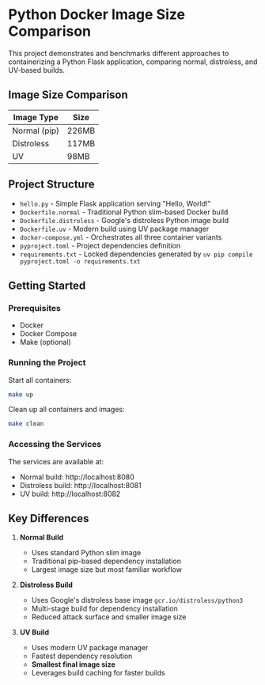 # Python Docker Image Size Comparison

This project demonstrates and benchmarks different approaches to containerizing a Python Flask application, comparing normal, distroless, and UV-based builds.

## Image Size Comparison

| Image Type   | Size  |
| ------------ | ----- |
| Normal (pip) | 226MB |
| Distroless   | 117MB |
| UV           | 98MB  |

## Project Structure

- `hello.py` - Simple Flask application serving "Hello, World!"
- `Dockerfile.normal` - Traditional Python slim-based Docker build
- `Dockerfile.distroless` - Google's distroless Python image build
- `Dockerfile.uv` - Modern build using UV package manager
- `docker-compose.yml` - Orchestrates all three container variants
- `pyproject.toml` - Project dependencies definition
- `requirements.txt` - Locked dependencies generated by `uv pip compile pyproject.toml -o requirements.txt`

## Getting Started

### Prerequisites

- Docker
- Docker Compose
- Make (optional)

### Running the Project

Start all containers:

```bash
make up
```

Clean up all containers and images:

```bash
make clean
```

### Accessing the Services

The services are available at:

- Normal build: http://localhost:8080
- Distroless build: http://localhost:8081
- UV build: http://localhost:8082

## Key Differences

1. **Normal Build**

   - Uses standard Python slim image
   - Traditional pip-based dependency installation
   - Largest image size but most familiar workflow

2. **Distroless Build**

   - Uses Google's distroless base image `gcr.io/distroless/python3`
   - Multi-stage build for dependency installation
   - Reduced attack surface and smaller image size

3. **UV Build**
   - Uses modern UV package manager
   - Fastest dependency resolution
   - **Smallest final image size**
   - Leverages build caching for faster builds
